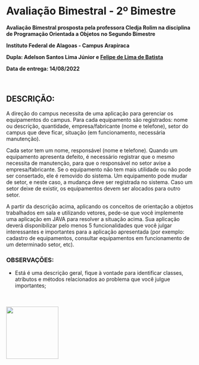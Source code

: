# Avaliação Bimestral -  2º Bimestre

**Avaliação Bimestral prosposta pela professora Cledja Rolim na disciplina de Programação Orientada a Objetos no Segundo Bimestre**

**Instituto Federal de Alagoas - Campus Arapiraca**

**Dupla: Adelson Santos Lima Júnior e [Felipe de Lima de Batista](https://github.com/Felipkw)**

**Data de entrega: 14/08/2022**

<br>


## DESCRIÇÃO:

A direção do campus necessita de uma aplicação para gerenciar os equipamentos do campus.
Para cada equipamento são registrados: nome ou descrição, quantidade, empresa/fabricante (nome e
telefone), setor do campus que deve ficar, situação (em funcionamento, necessária manutenção).

Cada setor tem um nome, responsável (nome e telefone). Quando um equipamento apresenta
defeito, é necessário registrar que o mesmo necessita de manutenção, para que o responsável no
setor avise a empresa/fabricante. Se o equipamento não tem mais utilidade ou não pode ser
consertado, ele é removido do sistema. Um equipamento pode mudar de setor, e neste caso, a
mudança deve ser registrada no sistema. Caso um setor deixe de existir, os equipamentos devem ser
alocados para outro setor.

A partir da descrição acima, aplicando os conceitos de orientação a objetos trabalhados em
sala e utilizando vetores, pede-se que você implemente uma aplicação em JAVA para resolver a
situação acima. Sua aplicação deverá disponibilizar pelo menos 5 funcionalidades que você julgar
interessantes e importantes para a aplicação apresentada (por exemplo: cadastro de equipamentos,
consultar equipamentos em funcionamento de um determinado setor, etc).

### OBSERVAÇÕES:

+ Está é uma descrição geral, fique à vontade para identificar classes, atributos e métodos
relacionados ao problema que você julgue importantes;


<br>
<br>


<img align="center" height="140cm" src="https://www2.ifal.edu.br/campus/arapiraca/comunicacao/arquivos/marcahorizontalpng1.png/@@images/image.png"/>